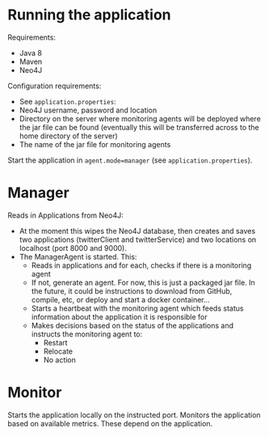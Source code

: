 # Running the application

Requirements:
- Java 8
- Maven
- Neo4J

Configuration requirements:
- See `application.properties`:
 - Neo4J username, password and location
 - Directory on the server where monitoring agents will be deployed where the jar file can be found
 (eventually this will be transferred across to the home directory of the server)
 - The name of the jar file for monitoring agents

Start the application in `agent.mode=manager` (see `application.properties`).

# Manager

Reads in Applications from Neo4J:
 - At the moment this wipes the Neo4J database, then creates and saves two applications (twitterClient and twitterService) and two locations on localhost (port 8000 and 9000).
 - The ManagerAgent is started. This:
    - Reads in applications and for each, checks if there is a monitoring agent
    - If not, generate an agent. For now, this is just a packaged jar file. In the future, it could be instructions to download from GitHub, compile, etc, or deploy and start a docker container…
    - Starts a heartbeat with the monitoring agent which feeds status information about the application it is responsible for
    - Makes decisions based on the status of the applications and instructs the monitoring agent to:
    	- Restart
    	- Relocate
    	- No action

# Monitor

Starts the application locally on the instructed port.
Monitors the application based on available metrics. These depend on the application.
